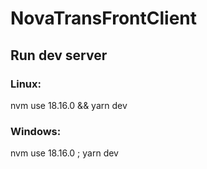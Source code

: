 # NovaTransFrontClient
## Run dev server
### Linux:
nvm use 18.16.0 && yarn dev

### Windows:
nvm use 18.16.0 ; yarn dev
